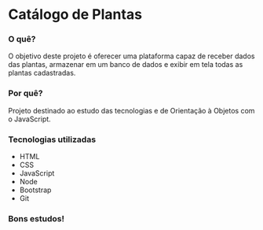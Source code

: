 <h1>Catálogo de Plantas</h1>

<h3>O quê?</h3>
<p>O objetivo deste projeto é oferecer uma plataforma capaz de receber dados das plantas, armazenar em um banco de dados e exibir em tela todas as plantas cadastradas.</p>

<h3>Por quê?</h3>
<p>Projeto destinado ao estudo das tecnologias e de Orientação à Objetos com o JavaScript.</p>

<h3>Tecnologias utilizadas</h3>
<ul>
  <li>HTML</li>
  <li>CSS</li>
  <li>JavaScript</li>
  <li>Node</li>
  <li>Bootstrap</li>
  <li>Git</li>
</ul>

<h3>Bons estudos!</h3>